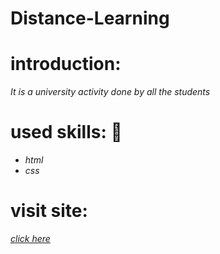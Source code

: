 # Distance-Learning
# **introduction:**
_It is a university activity done by all the students_

# **used skills:** :small_red_triangle_down:
* _html_
* _css_

# **visit site:** 
_[click here](https://israazohud.github.io/Distance-Learning/)_
